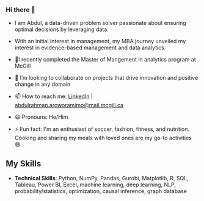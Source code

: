 
### Hi there 👋


- I am Abdul, a data-driven problem solver passionate about ensuring optimal decisions by leveraging data.
- With an initial interest in management, my MBA journey unveiled my interest in evidence-based management and data analytics. 
- 🌱I recently completed the Master of Mangement in analytics program at McGill
- 👯 I’m looking to collaborate on projects that drive innovation and positive change in any domain

- 📫 How to reach me: [LinkedIn](https://linkedin.com/in/abdularo) | abdulrahman.aroworamimo@mail.mcgill.ca
- 😄 Pronouns: He/Him
- ⚡ Fun fact: I'm an enthusiast of soccer, fashion, fitness, and nutrition. Cooking and sharing my meals with loved ones are my go-to activities 😄


## My Skills

- **Technical Skills**: Python, NumPy, Pandas, Gurobi, Matplotlib, R, SQL, Tableau, Power BI, Excel, machine learning, deep learning, NLP, probability/statistics, optimization, causal inference, graph database
  
